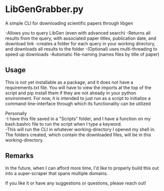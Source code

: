 # LibGenGrabber.py
A simple CLI for downloading scientific papers through libgen

-Allows you to query LibGen (even with advanced search)
-Returns all results from the query, with associated paper titles, publication date, and download link
-creates a folder for each query in your working directory, and downloads all results to the folder
-(Optional) uses multi-threading to speed up downloads
-Automatic file-naming (names files by title of paper)


## Usage
This is not yet installable as a package, and it does not have a requirements.txt file.
You will have to view the imports at the top of the script and pip install them if they are not already in your python environment.
For now, it is intended to just run as a script to initialize a command-line-interface through which its functionality can be utilized

Personally  
-I have this file saved in a "Scripts" folder, and I have a function on my bash.bashrc file to run the script when I type a keyword.  
-This will run the CLI in whatever working-directory I opened my shell in. The folders created, which contain the downloaded files, will be in this working-directory.

## Remarks
In the future, when I can afford more time, I'd like to properly build this out into a super-scraper that spans multiple domains.

If you like it or have any suggestions or questions, please reach out!
